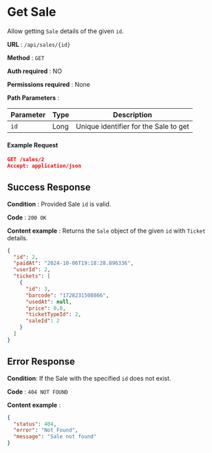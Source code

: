 # Get Sale

Allow getting `Sale` details of the given `id`.

**URL** : `/api/sales/{id}`

**Method** : `GET`

**Auth required** : NO

**Permissions required** : None

**Path Parameters** :

| Parameter | Type | Description                           |
| --------- | ---- | ------------------------------------- |
| `id`      | Long | Unique identifier for the Sale to get |

#### Example Request

```json
GET /sales/2
Accept: application/json
```

## Success Response

**Condition** : Provided Sale `id` is valid.

**Code** : `200 OK`

**Content example** : Returns the `Sale` object of the given `id` with `Ticket` details.

```json
{
  "id": 2,
  "paidAt": "2024-10-06T19:18:28.896336",
  "userId": 2,
  "tickets": [
    {
      "id": 3,
      "barcode": "1728231508866",
      "usedAt": null,
      "price": 0.0,
      "ticketTypeId": 2,
      "saleId": 2
    }
  ]
}
```

## Error Response

**Condition**: If the Sale with the specified `id` does not exist.

**Code** : `404 NOT FOUND`

**Content example** :

```json
{
  "status": 404,
  "error": "Not Found",
  "message": "Sale not found"
}
```
